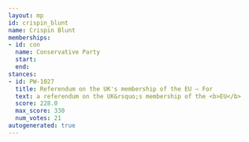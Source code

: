 ```yaml
---
layout: mp
id: crispin_blunt
name: Crispin Blunt
memberships:
- id: con
  name: Conservative Party
  start: 
  end: 
stances:
- id: PW-1027
  title: Referendum on the UK's membership of the EU — For
  text: a referendum on the UK&rsquo;s membership of the <b>EU</b>
  score: 228.0
  max_score: 330
  num_votes: 21
autogenerated: true
---
```

